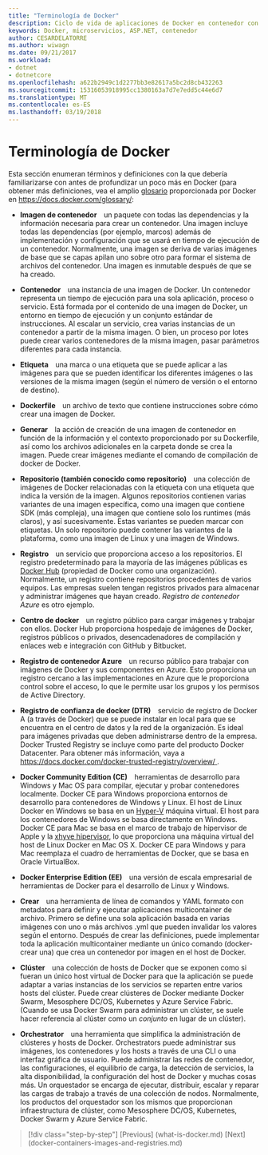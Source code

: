 ```yaml
---
title: "Terminología de Docker"
description: Ciclo de vida de aplicaciones de Docker en contenedor con la plataforma y las herramientas de Microsoft
keywords: Docker, microservicios, ASP.NET, contenedor
author: CESARDELATORRE
ms.author: wiwagn
ms.date: 09/21/2017
ms.workload:
- dotnet
- dotnetcore
ms.openlocfilehash: a622b2949c1d2277bb3e82617a5bc2d8cb432263
ms.sourcegitcommit: 15316053918995cc1380163a7d7e7edd5c44e6d7
ms.translationtype: MT
ms.contentlocale: es-ES
ms.lasthandoff: 03/19/2018
---
```

# <a name="docker-terminology"></a>Terminología de Docker

Esta sección enumeran términos y definiciones con la que debería familiarizarse con antes de profundizar un poco más en Docker (para obtener más definiciones, vea el amplio [glosario](https://docs.docker.com/glossary/) proporcionada por Docker en <https://docs.docker.com/glossary/>:

-   **Imagen de contenedor** un paquete con todas las dependencias y la información necesaria para crear un contenedor. Una imagen incluye todas las dependencias (por ejemplo, marcos) además de implementación y configuración que se usará en tiempo de ejecución de un contenedor. Normalmente, una imagen se deriva de varias imágenes de base que se capas apilan uno sobre otro para formar el sistema de archivos del contenedor. Una imagen es inmutable después de que se ha creado.

-   **Contenedor** una instancia de una imagen de Docker. Un contenedor representa un tiempo de ejecución para una sola aplicación, proceso o servicio. Está formada por el contenido de una imagen de Docker, un entorno en tiempo de ejecución y un conjunto estándar de instrucciones. Al escalar un servicio, crea varias instancias de un contenedor a partir de la misma imagen. O bien, un proceso por lotes puede crear varios contenedores de la misma imagen, pasar parámetros diferentes para cada instancia.

-   **Etiqueta** una marca o una etiqueta que se puede aplicar a las imágenes para que se pueden identificar los diferentes imágenes o las versiones de la misma imagen (según el número de versión o el entorno de destino).

-   **Dockerfile** un archivo de texto que contiene instrucciones sobre cómo crear una imagen de Docker.

-   **Generar** la acción de creación de una imagen de contenedor en función de la información y el contexto proporcionado por su Dockerfile, así como los archivos adicionales en la carpeta donde se crea la imagen. Puede crear imágenes mediante el comando de compilación de docker de Docker.

-   **Repositorio (también conocido como repositorio)** una colección de imágenes de Docker relacionadas con la etiqueta con una etiqueta que indica la versión de la imagen. Algunos repositorios contienen varias variantes de una imagen específica, como una imagen que contiene SDK (más compleja), una imagen que contiene solo los runtimes (más claros), y así sucesivamente. Estas variantes se pueden marcar con etiquetas. Un solo repositorio puede contener las variantes de la plataforma, como una imagen de Linux y una imagen de Windows.

-   **Registro** un servicio que proporciona acceso a los repositorios. El registro predeterminado para la mayoría de las imágenes públicas es [Docker Hub](https://hub.docker.com/) (propiedad de Docker como una organización). Normalmente, un registro contiene repositorios procedentes de varios equipos. Las empresas suelen tengan registros privados para almacenar y administrar imágenes que hayan creado. *Registro de contenedor Azure* es otro ejemplo.

-   **Centro de docker** un registro público para cargar imágenes y trabajar con ellos. Docker Hub proporciona hospedaje de imágenes de Docker, registros públicos o privados, desencadenadores de compilación y enlaces web e integración con GitHub y Bitbucket.

-   **Registro de contenedor Azure** un recurso público para trabajar con imágenes de Docker y sus componentes en Azure. Esto proporciona un registro cercano a las implementaciones en Azure que le proporciona control sobre el acceso, lo que le permite usar los grupos y los permisos de Active Directory.

-   **Registro de confianza de docker (DTR)** servicio de registro de Docker A (a través de Docker) que se puede instalar en local para que se encuentra en el centro de datos y la red de la organización. Es ideal para imágenes privadas que deben administrarse dentro de la empresa. Docker Trusted Registry se incluye como parte del producto Docker Datacenter. Para obtener más información, vaya a [ https://docs.docker.com/docker-trusted-registry/overview/ ](https://docs.docker.com/docker-trusted-registry/overview/).

-   **Docker Community Edition (CE)** herramientas de desarrollo para Windows y Mac OS para compilar, ejecutar y probar contenedores localmente. Docker CE para Windows proporciona entornos de desarrollo para contenedores de Windows y Linux. El host de Linux Docker en Windows se basa en un [Hyper-V](https://www.microsoft.com/en-us/server-cloud/solutions/virtualization.aspx) máquina virtual. El host para los contenedores de Windows se basa directamente en Windows. Docker CE para Mac se basa en el marco de trabajo de hipervisor de Apple y la [xhyve hipervisor](https://github.com/mist64/xhyve), lo que proporciona una máquina virtual del host de Linux Docker en Mac OS X. Docker CE para Windows y para Mac reemplaza el cuadro de herramientas de Docker, que se basa en Oracle VirtualBox.

-   **Docker Enterprise Edition (EE)** una versión de escala empresarial de herramientas de Docker para el desarrollo de Linux y Windows.

-   **Crear** una herramienta de línea de comandos y YAML formato con metadatos para definir y ejecutar aplicaciones multicontainer de archivo. Primero se define una sola aplicación basada en varias imágenes con uno o más archivos .yml que pueden invalidar los valores según el entorno. Después de crear las definiciones, puede implementar toda la aplicación multicontainer mediante un único comando (docker-crear una) que crea un contenedor por imagen en el host de Docker.

-   **Clúster** una colección de hosts de Docker que se exponen como si fueran un único host virtual de Docker para que la aplicación se puede adaptar a varias instancias de los servicios se reparten entre varios hosts del clúster. Puede crear clústeres de Docker mediante Docker Swarm, Mesosphere DC/OS, Kubernetes y Azure Service Fabric. (Cuando se usa Docker Swarm para administrar un clúster, se suele hacer referencia al clúster como un *conjunto* en lugar de un clúster).

-   **Orchestrator** una herramienta que simplifica la administración de clústeres y hosts de Docker. Orchestrators puede administrar sus imágenes, los contenedores y los hosts a través de una CLI o una interfaz gráfica de usuario. Puede administrar las redes de contenedor, las configuraciones, el equilibrio de carga, la detección de servicios, la alta disponibilidad, la configuración del host de Docker y muchas cosas más. Un orquestador se encarga de ejecutar, distribuir, escalar y reparar las cargas de trabajo a través de una colección de nodos. Normalmente, los productos del orquestador son los mismos que proporcionan infraestructura de clúster, como Mesosphere DC/OS, Kubernetes, Docker Swarm y Azure Service Fabric.


>[!div class="step-by-step"]
[Previous] (what-is-docker.md) [Next] (docker-containers-images-and-registries.md)
